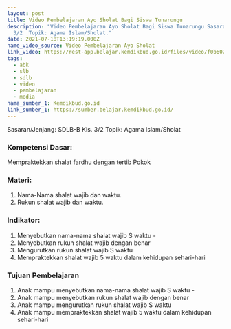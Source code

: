 ```yaml
---
layout: post
title: Video Pembelajaran Ayo Sholat Bagi Siswa Tunarungu 
description: "Video Pembelajaran Ayo Sholat Bagi Siswa Tunarungu Sasaran/Jenjang: SDLB-B Kls.
  3/2  Topik: Agama Islam/Sholat."
date: 2021-07-18T13:19:19.000Z
name_video_source: Video Pembelajaran Ayo Sholat
link_video: https://rest-app.belajar.kemdikbud.go.id/files/video/f0b602267a0b4c2a8a30d4b5415f19cd.mp4
tags:
  - abk
  - slb
  - sdlb
  - video
  - pembelajaran
  - media
nama_sumber_1: Kemdikbud.go.id
link_sumber_1: https://sumber.belajar.kemdikbud.go.id/
---
```

Sasaran/Jenjang: SDLB-B Kls. 3/2 
Topik: Agama Islam/Sholat 

### Kompetensi Dasar: 
Mempraktekkan shalat fardhu dengan tertib Pokok 

### Materi: 
1. Nama-Nama shalat wajib dan waktu. 
2. Rukun shalat wajib dan waktu. 

### Indikator: 
1. Menyebutkan nama-nama shalat wajib S waktu - 
2. Menyebutkan rukun shalat wajib dengan benar 
3. Mengurutkan rukun shalat wajib S waktu 
4. Mempraktekkan shalat wajib 5 waktu dalam kehidupan sehari-hari 

### Tujuan Pembelajaran
1. Anak mampu menyebutkan nama-nama shalat wajib S waktu - 
2. Anak mampu menyebutkan rukun shalat wajib dengan benar 
3. Anak mampu mengurutkan rukun shalat wajib S waktu 
4. Anak mampu mempraktekkan shalat wajib 5 waktu dalam kehidupan sehari-hari 
